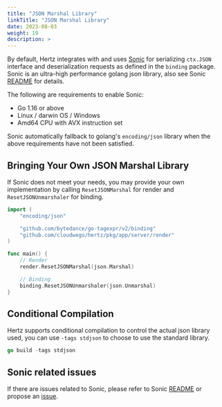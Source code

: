 ```yaml
---
title: "JSON Marshal Library"
linkTitle: "JSON Marshal Library"
date: 2023-08-03
weight: 19
description: >
---
```


By default, Hertz integrates with and uses [Sonic](https://github.com/bytedance/sonic) for serializing `ctx.JSON` interface and deserialization requests as defined in the `binding` package.
Sonic is an ultra-high performance golang json library, also see Sonic [README](https://github.com/bytedance/sonic) for details.

The following are requirements to enable Sonic:

- Go 1.16 or above
- Linux / darwin OS / Windows
- Amd64 CPU with AVX instruction set

Sonic automatically fallback to golang's `encoding/json` library when the above requirements have not been satisfied.

## Bringing Your Own JSON Marshal Library

If Sonic does not meet your needs, you may provide your own implementation by calling `ResetJSONMarshal` for render and `ResetJSONUnmarshaler` for binding.

```go
import (
    "encoding/json"

    "github.com/bytedance/go-tagexpr/v2/binding"
    "github.com/cloudwego/hertz/pkg/app/server/render"
)

func main() {
    // Render
    render.ResetJSONMarshal(json.Marshal)

    // Binding
    binding.ResetJSONUnmarshaler(json.Unmarshal)
}
```

## Conditional Compilation

Hertz supports conditional compilation to control the actual json library used, you can use `-tags stdjson` to choose to use the standard library.

```go
go build -tags stdjson 
```

## Sonic related issues

If there are issues related to Sonic, please refer to Sonic [README](https://github.com/bytedance/sonic) or propose an [issue](https://github.com/bytedance/sonic/issues).

